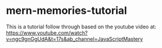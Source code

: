 # mern-memories-tutorial
This is a tutorial follow through based on the youtube video at: https://www.youtube.com/watch?v=ngc9gnGgUdA&t=17s&ab_channel=JavaScriptMastery
